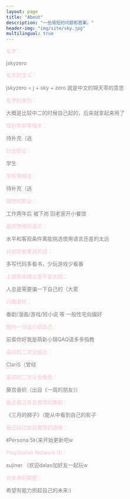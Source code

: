 ```yaml
---
layout: page
title: "About"
description: "一些简短的问题和答案。"
header-img: "img/site/sky.jpg"
multilingual: true
---
```


<div> <p class="question">名字：</p> <p class="answer">jskyzero </p>
</div>

<div> <p class="question">名字的含义：</p> <p class="answer">jskyzero = j + sky + zero 就是中文的锦天零的意思</p>
</div>

<div> <p class="question">名字的来历：</p> <p class="answer">大概是比较中二的时候自己起的，后来就拿起来用了</p>
</div>

<div> <p class="question">性别年龄等相关：</p> <p class="answer">待补充（逃</p>
</div>

<div> <p class="question">社会职业：</p> <p class="answer">学生</p>
</div>

<div> <p class="question">学校等相关：</p> <p class="answer">待补充（逃</p>
</div>

<div> <p class="question">理想的职业：</p> <p class="answer">工作两年后 被下岗 回老家开小餐馆</p>
</div>

<div> <p class="question">喜欢使用的语言：</p> <p class="answer">水平和客观条件离能挑选使用语言还差的太远</p>
</div>

<div> <p class="question">对初学者要说的话：</p> <p class="answer">多写代码多看书，少玩游戏少看番</p>
</div>

<div> <p class="question">上面那条建议是不是太假：</p> <p class="answer">人总是需要骗一下自己的（大雾</p>
</div>

<div> <p class="question">兴趣爱好：</p> <p class="answer">番剧/漫画/游戏/轻小说 等 一般性宅向偏好</p>
</div>

<div> <p class="question">圈内一句话介绍自己：</p> <p class="answer">前辈你好我是萌新小锦QAQ请多多指教</p>
</div>

<div> <p class="question">喜欢的二次元组合：</p> <p class="answer">ClariS（曾经</p>
</div>

<div> <p class="question">喜欢的二次元女角色：</p> <p class="answer">藤宫香织（出自《一周的朋友》）</p>
</div>

<div> <p class="question">最近看过并且推荐的番剧：</p> <p class="answer">《三月的狮子》（能从中看到自己的影子</p>
</div>

<div> <p class="question">最近玩过并且推荐的游戏：</p> <p class="answer">《Persona 5》（来开始更新吧w</p>
</div>

<div> <p class="question">PlayStation Network ID：</p> <p class="answer">sujiner （欢迎dalao加好友一起玩w</p>
</div>

<div> <p class="question">对未来的期望：</p> <p class="answer">希望有能力担起自己的未来:)</p>
</div>

<style> 
p.question {
    color: pink;
}
p.answer {
    color: gray;
}
</style>


